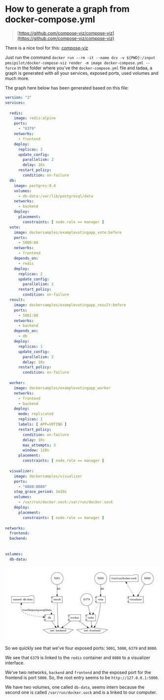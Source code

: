 # How to generate a graph from docker-compose.yml

> [https://github.com/compose-viz/compose-viz](https://github.com/compose-viz/compose-viz)

There is a nice tool for this: [compose-viz](https://github.com/compose-viz/compose-viz)

Just run the command `docker run --rm -it --name dcv -v ${PWD}:/input pmsipilot/docker-compose-viz render -m image docker-compose.yml --force` in the folder where you've the `docker-compose.yml` file and tadaa, a graph is generated with all your services, exposed ports, used volumes and much more.

The graph here below has been generated based on this file:

```yaml
version: "3"
services:

  redis:
    image: redis:alpine
    ports:
      - "6379"
    networks:
      - frontend
    deploy:
      replicas: 2
      update_config:
        parallelism: 2
        delay: 10s
      restart_policy:
        condition: on-failure
  db:
    image: postgres:9.4
    volumes:
      - db-data:/var/lib/postgresql/data
    networks:
      - backend
    deploy:
      placement:
        constraints: [ node.role == manager ]
  vote:
    image: dockersamples/examplevotingapp_vote:before
    ports:
      - 5000:80
    networks:
      - frontend
    depends_on:
      - redis
    deploy:
      replicas: 2
      update_config:
        parallelism: 2
      restart_policy:
        condition: on-failure
  result:
    image: dockersamples/examplevotingapp_result:before
    ports:
      - 5001:80
    networks:
      - backend
    depends_on:
      - db
    deploy:
      replicas: 1
      update_config:
        parallelism: 2
        delay: 10s
      restart_policy:
        condition: on-failure

  worker:
    image: dockersamples/examplevotingapp_worker
    networks:
      - frontend
      - backend
    deploy:
      mode: replicated
      replicas: 1
      labels: [ APP=VOTING ]
      restart_policy:
        condition: on-failure
        delay: 10s
        max_attempts: 3
        window: 120s
      placement:
        constraints: [ node.role == manager ]

  visualizer:
    image: dockersamples/visualizer
    ports:
      - "8080:8080"
    stop_grace_period: 1m30s
    volumes:
      - /var/run/docker.sock:/var/run/docker.sock
    deploy:
      placement:
        constraints: [ node.role == manager ]

networks:
  frontend:
  backend:


volumes:
  db-data:
```

![Docker compose as graph](./images/docker-compose.png)

So we quickly see that we've four exposed ports: `5001`, `5000`, `6379` and `8080`. 

We see that `6379` is linked to the `redis` container and `8080` to a visualizer interface.

We've two networks, `backend` and `frontend` and the exposed port for the frontend is port `5000`. So, the root entry seems to be `http://127.0.0.1:5000`.

We have two volumes, one called `db-data`, seems intern because the second one is called `/var/run/docker.sock` and is a linked to our computer.
